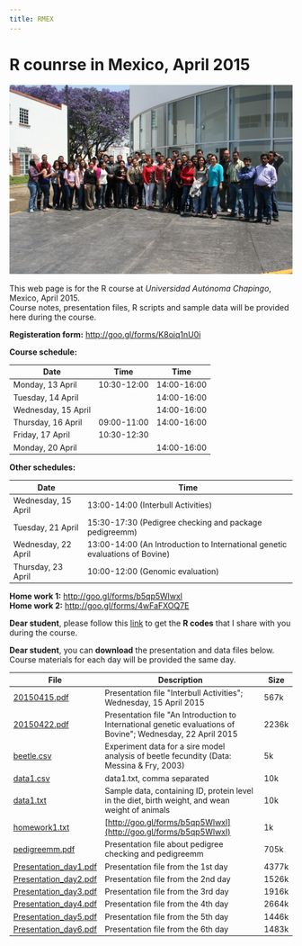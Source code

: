 ```yaml
---
title: RMEX
---
```


# R counrse in Mexico, April 2015

![Image](https://raw.githubusercontent.com/nilforooshan/nilforooshan.github.io/master/images/IMG_1970.JPG)

This web page is for the R course at *Universidad Autónoma Chapingo*, Mexico, April 2015.  
Course notes, presentation files, R scripts and sample data will be provided here during the course.  

**Registeration form:** <a href="http://goo.gl/forms/K8oiq1nU0i" target="_blank">http://goo.gl/forms/K8oiq1nU0i</a>  

**Course schedule:**  

Date | Time | Time
--- | --- | ---
Monday, 13 April | 10:30-12:00 | 14:00-16:00
Tuesday, 14 April	|| 14:00-16:00
Wednesday, 15 April	|| 14:00-16:00
Thursday, 16 April | 09:00-11:00 | 14:00-16:00
Friday, 17 April | 10:30-12:30 |
Monday, 20 April || 14:00-16:00

**Other schedules:**  

Date | Time
--- | ---
Wednesday, 15 April | 13:00-14:00 (Interbull Activities)
Tuesday, 21 April | 15:30-17:30 (Pedigree checking and package pedigreemm)
Wednesday, 22 April | 13:00-14:00 (An Introduction to International genetic evaluations of Bovine)
Thursday, 23 April | 10:00-12:00 (Genomic evaluation)

**Home work 1:** <a href="http://goo.gl/forms/b5qp5Wlwxl" target="_blank">http://goo.gl/forms/b5qp5Wlwxl</a>  
**Home work 2:** <a href="http://goo.gl/forms/4wFaFXOQ7E" target="_blank">http://goo.gl/forms/4wFaFXOQ7E</a>  

**Dear student**, please follow this [link](https://nilforooshan.github.io/rreview.html) to get the **R codes** that I share with you during the course.

**Dear student**, you can **download** the presentation and data files below.  
Course materials for each day will be provided the same day.  

File | Description | Size
--- | --- | ---
<a href="https://drive.google.com/file/d/0B2l_izQwJmVpTDdhRDE1d2dBaWc/view?usp=sharing" target="_blank">20150415.pdf</a> | Presentation file "Interbull Activities"; Wednesday, 15 April 2015 | 567k
<a href="https://drive.google.com/file/d/0B2l_izQwJmVpR2NEZDlteXpxbVk/view?usp=sharing" target="_blank">20150422.pdf</a> | Presentation file "An Introduction to International genetic evaluations of Bovine"; Wednesday, 22 April 2015 | 2236k
[beetle.csv](https://drive.google.com/uc?export=download&id=0B2l_izQwJmVpdTAtQ1Q1Sy1DbjA) | Experiment data for a sire model analysis of beetle fecundity (Data: Messina & Fry, 2003) | 5k
[data1.csv](https://drive.google.com/uc?export=download&id=0B2l_izQwJmVpb0oxelltMmk2Z1k) | data1.txt, comma separated | 10k
[data1.txt](https://drive.google.com/uc?export=download&id=0B2l_izQwJmVpQ2tnbVp5cU90SDA) | Sample data, containing ID, protein level in the diet, birth weight, and wean weight of animals | 10k
[homework1.txt](https://drive.google.com/uc?export=download&id=0B2l_izQwJmVpYVJhZ2Vic1V1STA) | [http://goo.gl/forms/b5qp5Wlwxl](http://goo.gl/forms/b5qp5Wlwxl) | 1k
<a href="https://drive.google.com/file/d/0B2l_izQwJmVpRE9mVHlqM2pwTTQ/view?usp=sharing" target="_blank">pedigreemm.pdf</a> | Presentation file about pedigree checking and pedigreemm | 705k
<a href="https://drive.google.com/file/d/0B2l_izQwJmVpZEdYY2s5c1BYdE0/view?usp=sharing" target="_blank">Presentation_day1.pdf</a> | Presentation file from the 1st day | 4377k
<a href="https://drive.google.com/file/d/0B2l_izQwJmVpVG1MSnpsMWR1a3M/view?usp=sharing" target="_blank">Presentation_day2.pdf</a> | Presentation file from the 2nd day | 1526k
<a href="https://drive.google.com/file/d/0B2l_izQwJmVpRlg0TkhEOV9nZ28/view?usp=sharing" target="_blank">Presentation_day3.pdf</a> | Presentation file from the 3rd day | 1916k
<a href="https://drive.google.com/file/d/0B2l_izQwJmVpM0FfWi1CcDV2d0U/view?usp=sharing" target="_blank">Presentation_day4.pdf</a> | Presentation file from the 4th day | 2664k
<a href="https://drive.google.com/file/d/0B2l_izQwJmVpQXlDR1dZVFZPYk0/view?usp=sharing" target="_blank">Presentation_day5.pdf</a> | Presentation file from the 5th day | 1446k
<a href="https://drive.google.com/file/d/0B2l_izQwJmVpdnFhQm1yc3ZrbkE/view?usp=sharing" target="_blank">Presentation_day6.pdf</a> | Presentation file from the 6th day | 1483k
